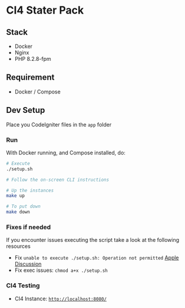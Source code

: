 # CI4 Stater Pack

## Stack
* Docker
* Nginx
* PHP 8.2.8-fpm

## Requirement
* Docker / Compose 

## Dev Setup
Place you CodeIgniter files in the `app` folder

### Run
With Docker running, and Compose installed, do:

```bash
# Execute
./setup.sh

# Follow the on-screen CLI instructions

# Up the instances
make up

# To put down
make down
```

### Fixes if needed
If you encounter issues executing the script take a look at the following resources
* Fix `unable to execute ./setup.sh: Operation not permitted` [Apple Discussion](https://discussions.apple.com/thread/253681758?answerId=256901300022#256901300022)
* Fix exec issues: `chmod a+x ./setup.sh`

### CI4 Testing
* CI4 Instance: [`http://localhost:8080/`](http://localhost:8080)

